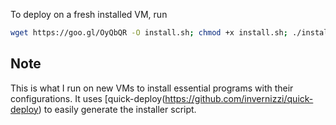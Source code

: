 To deploy on a fresh installed VM, run

```bash
wget https://goo.gl/OyQbQR -O install.sh; chmod +x install.sh; ./install.sh
```

## Note
This is what I run on new VMs to install essential programs with their configurations. It uses [quick-deploy(https://github.com/invernizzi/quick-deploy) to easily generate the installer script.
